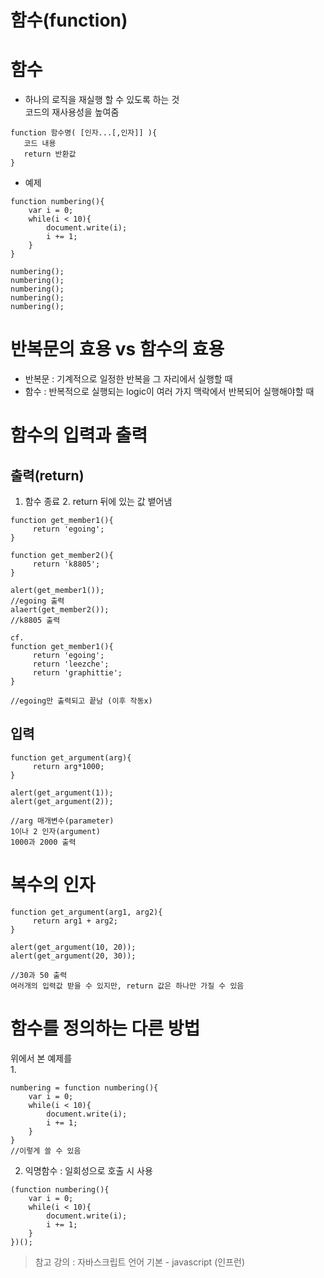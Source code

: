 함수(function)
===============
# 함수
* 하나의 로직을 재실행 할 수 있도록 하는 것   
코드의 재사용성을 높여줌
```
function 함수명( [인자...[,인자]] ){
   코드 내용
   return 반환값
}
```

* 예제
```
function numbering(){
    var i = 0;
    while(i < 10){
        document.write(i);
        i += 1;
    }   
}
 
numbering();
numbering();
numbering();
numbering();
numbering();
```

# 반복문의 효용 vs 함수의 효용
* 반복문 : 기계적으로 일정한 반복을 그 자리에서 실행할 때 
* 함수 : 반복적으로 실행되는 logic이 여러 가지 맥락에서 반복되어 실행해야할 때

# 함수의 입력과 출력

## 출력(return)
1. 함수 종료  2. return 뒤에 있는 값 뱉어냄
```
function get_member1(){
     return 'egoing';
}

function get_member2(){
     return 'k8805';
}

alert(get_member1());
//egoing 출력
alaert(get_member2());
//k8805 출력
```
```
cf.
function get_member1(){
     return 'egoing';
     return 'leezche';
     return 'graphittie';
}

//egoing만 출력되고 끝남 (이후 작동x)
```

## 입력
```
function get_argument(arg){
     return arg*1000;
}

alert(get_argument(1));
alert(get_argument(2));

//arg 매개변수(parameter)
1이나 2 인자(argument)
1000과 2000 출력
```

# 복수의 인자
```
function get_argument(arg1, arg2){
     return arg1 + arg2;
}

alert(get_argument(10, 20));
alert(get_argument(20, 30));

//30과 50 출력
여러개의 입력값 받을 수 있지만, return 값은 하나만 가질 수 있음
```

# 함수를 정의하는 다른 방법   
위에서 본 예제를   
1.
```
numbering = function numbering(){
    var i = 0;
    while(i < 10){
        document.write(i);
        i += 1;
    }   
}
//이렇게 쓸 수 있음
```   

2. 익명함수 : 일회성으로 호출 시 사용
```
(function numbering(){
    var i = 0;
    while(i < 10){
        document.write(i);
        i += 1;
    }   
})();
```

> 참고 강의 : 자바스크립트 언어 기본 - javascript (인프런)
